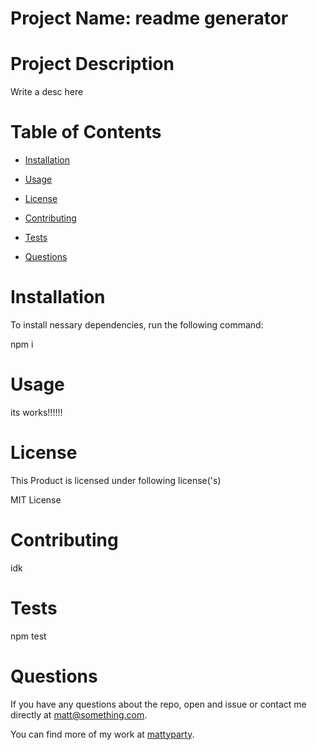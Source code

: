 # Project Name: readme generator
# Project Description

Write a desc here

# Table of Contents

 * [Installation](#installation)

 * [Usage](#usage)

 * [License](#license)
 
 * [Contributing](#contributing)

 * [Tests](#tests)

 * [Questions](#questions)

# Installation 

To install nessary dependencies, run the following command:

npm i

# Usage

its works!!!!!!

# License

This Product is licensed under following license('s) 

MIT License

# Contributing

idk

# Tests

npm test

# Questions

If you have any questions about the repo, open and issue or contact me directly at matt@something.com.

You can find more of my work at [mattyparty](https://github.com/mattyparty/).